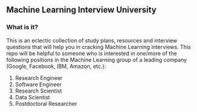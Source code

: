 ## Machine Learning Interview University

### What is it?
This is an eclectic collection of study plans, resources and interview questions that will help you in cracking Machine Learning interviews. This repo will be helpful to someone who is interested in one/more of the following positions in the Machine Learning group of a leading company (Google, Facebook, IBM, Amazon, etc.):

1. Research Engineer
1. Software Engineer
1. Research Scientist
1. Data Scientist
1. Postdoctoral Researcher





